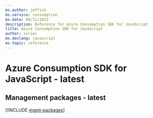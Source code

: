 ```yaml
---
ms.author: jeffish
ms.service: consumption
ms.data: 08/11/2022
description: Reference for Azure Consumption SDK for JavaScript
title: Azure Consumption SDK for JavaScript
author: xirzec
ms.devlang: javascript
ms.topic: reference
---
```

# Azure Consumption SDK for JavaScript - latest

## Management packages - latest
[!INCLUDE [mgmt-packages](consumption-mgmt-index.md)]